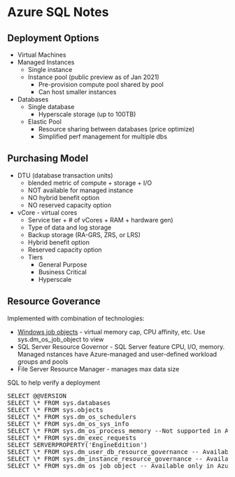# Azure SQL Notes

## Deployment Options

- Virtual Machines
- Managed Instances
  - Single instance
  - Instance pool (public preview as of Jan 2021)
    - Pre-provision compute pool shared by pool
    - Can host smaller instances
- Databases
  - Single database
    - Hyperscale storage (up to 100TB)
  - Elastic Pool
    - Resource sharing between databases (price optimize)
    - Simplified perf management for multiple dbs

## Purchasing Model

- DTU (database transaction units)
  - blended metric of compute + storage + I/O
  - NOT available for managed instance
  - NO hybrid benefit option
  - NO reserved capacity option
- vCore - virtual cores
  - Service tier + # of vCores + RAM + hardware gen)
  - Type of data and log storage
  - Backup storage (RA-GRS, ZRS, or LRS)
  - Hybrid benefit option
  - Reserved capacity option
  - Tiers
    - General Purpose
    - Business Critical
    - Hyperscale

## Resource Goverance

Implemented with combination of technologies:

- [Windows job objects](https://docs.microsoft.com/en-us/windows/win32/procthread/job-objects) - virtual memory cap, CPU affinity, etc. Use sys.dm_os_job_object to view
- SQL Server Resource Governor - SQL Server feature CPU, I/O, memory. Managed nstances have Azure-managed and user-defined workload groups and pools
- File Server Resource Manager - manages max data size

SQL to help verify a deployment

<!-- markdownlint-disable MD033 -->
<pre data-enlighter-language="sql">
SELECT @@VERSION
SELECT \* FROM sys.databases
SELECT \* FROM sys.objects
SELECT \* FROM sys.dm_os_schedulers
SELECT \* FROM sys.dm_os_sys_info
SELECT \* FROM sys.dm_os_process_memory --Not supported in Azure SQL Database
SELECT \* FROM sys.dm_exec_requests
SELECT SERVERPROPERTY('EngineEdition')
SELECT \* FROM sys.dm_user_db_resource_governance -- Available only in Azure SQL Database and SQL Managed Instance
SELECT \* FROM sys.dm_instance_resource_governance -- Available only in Azure SQL Managed Instance
SELECT \* FROM sys.dm_os_job_object -- Available only in Azure SQL Database and SQL Managed Instance
</pre>
<!-- markdownlint-enable MD033 -->
